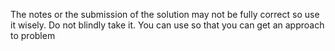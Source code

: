 The notes or the submission of the solution may not be fully correct so use it wisely. 
Do not blindly take it. You can use so that you can get an approach to problem
